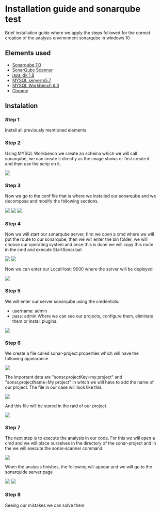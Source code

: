 # Installation guide and sonarqube test
Brief installation guide where we apply the steps followed for the correct creation of the analysis environment sonarqube in windows 10
## Elements used
- [Sonarqube 7.0](https://www.sonarqube.org/)
- [SonarQube Scanner](https://docs.sonarqube.org/display/SCAN/Analyzing+with+SonarQube+Scanner)
- [java jdk 1.8](http://www.oracle.com/technetwork/java/javase/downloads/jdk8-downloads-2133151.html)
- [MYSQL serverm5.7](https://dev.mysql.com/downloads/mysql/)
- [MYSQL Workbench 6.3](https://www.mysql.com/products/workbench/)
- [Chrome](https://www.google.es/chrome/index.html)
## Instalation
### Step 1
Install all previously mentioned elements
### Step 2
Using MYSQL Workbench we create an schema which we will call sonarqube, we can create it directly as the image shows or first create it and then use the scrip on it.

![](https://github.com/Caumel/DAW-G11-2018/blob/master/Screenshots%20Phase%205/SQInstall1.PNG)

### Step 3
Now we go to the conf file that is where we installed our sonarqube and we decompose and modify the following sections.

![](https://github.com/Caumel/DAW-G11-2018/blob/master/Screenshots%20Phase%205/SQInstall2.PNG)
![](https://github.com/Caumel/DAW-G11-2018/blob/master/Screenshots%20Phase%205/SQInstall3.PNG)
![](https://github.com/Caumel/DAW-G11-2018/blob/master/Screenshots%20Phase%205/SQInstall4.PNG)

### Step 4
Now we will start our sonarqube server, first we open a cmd where we will put the route to our sonarqube, then we will enter the bin folder, we will choose our operating system and once this is done we will copy this route in the cmd and execute StartSonar.bat

![](https://github.com/Caumel/DAW-G11-2018/blob/master/Screenshots%20Phase%205/SQInstall5.PNG)
![](https://github.com/Caumel/DAW-G11-2018/blob/master/Screenshots%20Phase%205/SQInstall6.PNG)

Now we can enter our LocalHost: 9000 where the server will be deployed

![](https://github.com/Caumel/DAW-G11-2018/blob/master/Screenshots%20Phase%205/SQInstall7.PNG)

### Step 5
We will enter our server sonarqube using the credentials:
- username: admin
- pass: admin
Where we can see our projects, configure them, eliminate them or install plugins.

![](https://github.com/Caumel/DAW-G11-2018/blob/master/Screenshots%20Phase%205/SQInstall8.PNG)

### Step 6
We create a file called sonar-project.properties which will have the following appearance

![](https://github.com/Caumel/DAW-G11-2018/blob/master/Screenshots%20Phase%205/SQInstall9.PNG)

The important data are "sonar.projectKey=my:project" and "sonar.projectName=My project" in which we will have to add the name of our project.
The file in our case will look like this.

![](https://github.com/Caumel/DAW-G11-2018/blob/master/Screenshots%20Phase%205/SQInstall10.PNG)

And this file will be stored in the raid of our project.

![](https://github.com/Caumel/DAW-G11-2018/blob/master/Screenshots%20Phase%205/SQInstall11.PNG)

### Step 7
The next step is to execute the analysis in our code.
For this we will open a cmd and we will place ourselves in the directory of the sonar-project and in the we will execute the sonar-scanner command

![](https://github.com/Caumel/DAW-G11-2018/blob/master/Screenshots%20Phase%205/SQInstall12.PNG)

When the analysis finishes, the following will appear and we will go to the sonarquide server page

![](https://github.com/Caumel/DAW-G11-2018/blob/master/Screenshots%20Phase%205/SQInstall13.PNG)
![](https://github.com/Caumel/DAW-G11-2018/blob/master/Phase%203%20documentation/Screenshots/unitCreation.png)

### Step 8
Seeing our mistakes we can solve them

